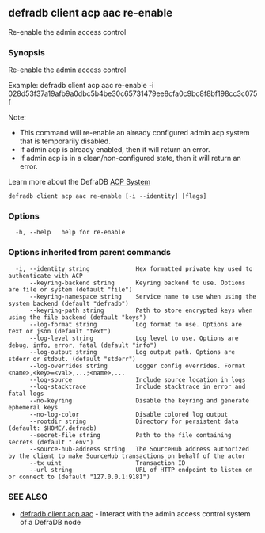 ## defradb client acp aac re-enable

Re-enable the admin access control

### Synopsis

Re-enable the admin access control

Example:
  defradb client acp aac re-enable -i 028d53f37a19afb9a0dbc5b4be30c65731479ee8cfa0c9bc8f8bf198cc3c075f

Note:
- This command will re-enable an already configured admin acp system that is temporarily disabled.
- If admin acp is already enabled, then it will return an error.
- If admin acp is in a clean/non-configured state, then it will return an error.

Learn more about the DefraDB [ACP System](/acp/README.md)



```
defradb client acp aac re-enable [-i --identity] [flags]
```

### Options

```
  -h, --help   help for re-enable
```

### Options inherited from parent commands

```
  -i, --identity string             Hex formatted private key used to authenticate with ACP
      --keyring-backend string      Keyring backend to use. Options are file or system (default "file")
      --keyring-namespace string    Service name to use when using the system backend (default "defradb")
      --keyring-path string         Path to store encrypted keys when using the file backend (default "keys")
      --log-format string           Log format to use. Options are text or json (default "text")
      --log-level string            Log level to use. Options are debug, info, error, fatal (default "info")
      --log-output string           Log output path. Options are stderr or stdout. (default "stderr")
      --log-overrides string        Logger config overrides. Format <name>,<key>=<val>,...;<name>,...
      --log-source                  Include source location in logs
      --log-stacktrace              Include stacktrace in error and fatal logs
      --no-keyring                  Disable the keyring and generate ephemeral keys
      --no-log-color                Disable colored log output
      --rootdir string              Directory for persistent data (default: $HOME/.defradb)
      --secret-file string          Path to the file containing secrets (default ".env")
      --source-hub-address string   The SourceHub address authorized by the client to make SourceHub transactions on behalf of the actor
      --tx uint                     Transaction ID
      --url string                  URL of HTTP endpoint to listen on or connect to (default "127.0.0.1:9181")
```

### SEE ALSO

* [defradb client acp aac](defradb_client_acp_aac.md)	 - Interact with the admin access control system of a DefraDB node

